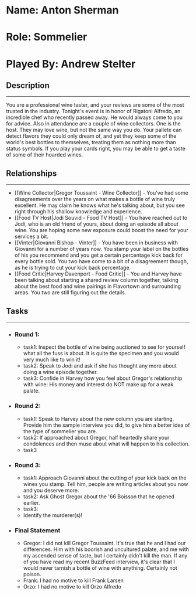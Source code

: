 # Name: Anton Sherman
# Role: Sommelier
# Played By: Andrew Stelter

## Description
---
You are a professional wine taster, and your reviews are some of the most trusted in the industry. Tonight's event is in honor of Rigatoni Alfredo, an incredible chef who recently passed away. He would always come to you for advice. Also in attendance are a couple of wine collectors. One is the host. They may love wine, but not the same way you do. Your pallete can detect flavors they could only dream of, and yet they keep some of the world's best bottles to themselves, treating them as nothing more than status symbols. If you play your cards right, you may be able to get a taste of some of their hoarded wines.

## Relationships
---
- [[Wine Collector|Gregor Toussaint - Wine Collector]] - You've had some disagreements over the years on what makes a bottle of wine truly excellent. He may claim he knows what he's talking about, but you see right through his shallow knowledge and experience.
- [[Food TV Host|Jodi Souvid - Food TV Host]] - You have reached out to Jodi, who is an old friend of yours, about doing an episode all about wine. You are hoping some new exposure could boost the need for your services a bit.
- [[Vinter|Giovanni Bishop - Vinter]] - You have been in business with Giovanni for a number of years now. You stamp your label on the bottles of his you recommend and you get a certain percentage kick back for every bottle sold. You two have come to a bit of a disagreement though, as he is trying to cut your kick back percentage.
- [[Food Critic|Harvey Davenport - Food Critic]] - You and Harvey have been talking about starting a shared review column together, talking about the best food and wine pairings in Flavortown and surrounding areas. You two are still figuring out the details.

## Tasks
___
- ### Round 1: 
	- task1:  Inspect the bottle of wine being auctioned to see for yourself what all the fuss is about. It is quite the specimen and you would very much like to win it!
	- task2:  Speak to Jodi and ask if she has thought any more about doing a wine episode together.
	- task3: Confide in Harvey how you feel about Gregor's relationship with wine: His money and interest do NOT make up for a weak palate.
- ### Round 2:
	- task1: Speak to Harvey about the new column you are starting. Provide him the sample interview you did, to give him a better idea of the type of sommelier you are.
	- task2: If approached about Gregor, half heartedly share your condolences and then muse about what will happen to his collection.
	- task3
- ### Round 3:
	- task1: Approach Giovanni about the cutting of your kick back on the wines you stamp. Tell him, people are writing articles about you now and you deserve more.
	- task2: Ask Ghost Gregor about the '66 Boisson that he opened earlier.
	- task3:
	- Identify the murderer(s)!
- ### Final Statement
	- Gregor: I did not kill Gregor Toussaint. It's true that he and I had our differences. Him with his boorish and uncultured palate, and me with my ascended sense of taste, but I certainly didn't kill the man. If any of you have read my recent BuzzFeed interview, it's clear that I would never tarnish a bottle of wine with anything. Certainly not poison.
	- Frank: I had no motive to kill Frank Larsen
	- Orzo: I had no motive to kill Orzo Alfredo